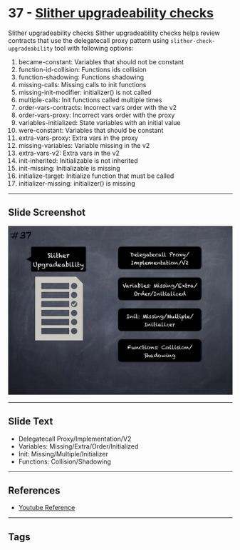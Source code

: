 
# 37 - [Slither upgradeability checks](./Slither%20upgradeability%20checks.md)

Slither upgradeability checks Slither upgradeability checks helps review contracts that use the delegatecall proxy pattern using `slither-check-upgradeability` tool with following options:

1. became-constant: Variables that should not be constant
2. function-id-collision: Functions ids collision
3. function-shadowing: Functions shadowing
4. missing-calls: Missing calls to init functions
5. missing-init-modifier: initializer() is not called
6. multiple-calls: Init functions called multiple times
7. order-vars-contracts: Incorrect vars order with the v2
8. order-vars-proxy: Incorrect vars order with the proxy
9. variables-initialized: State variables with an initial value
10. were-constant: Variables that should be constant
11. extra-vars-proxy: Extra vars in the proxy
12. missing-variables: Variable missing in the v2
13. extra-vars-v2: Extra vars in the v2
14. init-inherited: Initializable is not inherited
15. init-missing: Initializable is missing
16. initialize-target: Initialize function that must be called
17. initializer-missing: initializer() is missing
___
## Slide Screenshot
![037.png](../../images/6.%20Audit%20Techniques%20and%20Tools%20101/037.png)
___
## Slide Text
- Delegatecall Proxy/Implementation/V2
- Variables: Missing/Extra/Order/Initialized
- Init: Missing/Multiple/Initializer
- Functions: Collision/Shadowing
___
## References
- [Youtube Reference](https://youtu.be/QstpNY1IuqM?t=1183)
___
## Tags
